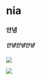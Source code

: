 # nia

### 안녕

##### 안녕안녕안녕




![](https://www.google.com/imgres?imgurl=https%3A%2F%2Fspnimage.edaily.co.kr%2Fimages%2Fphoto%2Ffiles%2FNP%2FS%2F2020%2F09%2FPS20092300066.jpg&imgrefurl=https%3A%2F%2Fwww.edaily.co.kr%2Fnews%2Fread%3FnewsId%3D01233286625903072%26mediaCodeNo%3D258&tbnid=hhxSt-mCjcKx6M&vet=12ahUKEwiq9Ky71bn8AhU-yIsBHRsfB-sQMygBegUIARDhAQ..i&docid=zDkCuFwjjAYfpM&w=670&h=1005&q=%EB%B8%94%EB%9E%99%ED%95%91%ED%81%AC%20%EC%A0%9C%EB%8B%88&hl=ko&ved=2ahUKEwiq9Ky71bn8AhU-yIsBHRsfB-sQMygBegUIARDhAQ)


![](https://www.youtube.com/watch?v=RmuL-BPFi2Q&list=RDRmuL-BPFi2Q&start_radio=1)


